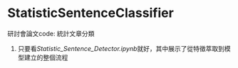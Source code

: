 # StatisticSentenceClassifier
研討會論文code: 統計文章分類
1. 只要看*Statistic_Sentence_Detector.ipynb*就好，其中展示了從特徵萃取到模型建立的整個流程
